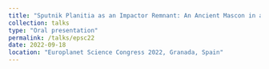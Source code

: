 ```yaml
---
title: "Sputnik Planitia as an Impactor Remnant: An Ancient Mascon in a Frozen Ice Mantle"
collection: talks
type: "Oral presentation"
permalink: /talks/epsc22
date: 2022-09-18
location: "Europlanet Science Congress 2022, Granada, Spain"
---
```

